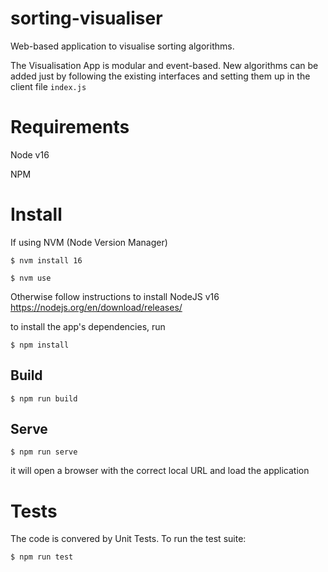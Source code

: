 # sorting-visualiser
Web-based application to visualise sorting algorithms.

The Visualisation App is modular and event-based. New algorithms can be added just by following the existing interfaces and setting them up in the client file `index.js`

# Requirements
Node v16

NPM

# Install
If using NVM (Node Version Manager)

`$ nvm install 16`

`$ nvm use`

Otherwise follow instructions to install NodeJS v16 https://nodejs.org/en/download/releases/

to install the app's dependencies, run

`$ npm install`

## Build
`$ npm run build`

## Serve
`$ npm run serve`

it will open a browser with the correct local URL and load the application

# Tests
The code is convered by Unit Tests. To run the test suite:

`$ npm run test`
